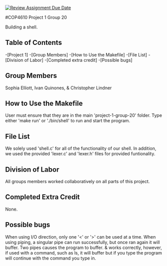 [![Review Assignment Due Date](https://classroom.github.com/assets/deadline-readme-button-24ddc0f5d75046c5622901739e7c5dd533143b0c8e959d652212380cedb1ea36.svg)](https://classroom.github.com/a/wtw9xmrw)

#COP4610 Project 1 Group 20

Building a shell.

## Table of Contents

-[Project 1]
	-[Group Members]
	-[How to Use the Makefile]
	-[File List]
	-[Division of Labor]
	-[Completed extra credit]
	-[Possible bugs]

## Group Members

Sophia Elliott, Ivan Quinones, & Christopher Lindner

## How to Use the Makefile

User must ensure that they are in the main 'project-1-group-20' folder. Type either 'make run'
or './bin/shell' to run and start the program.

## File List

We solely used 'shell.c' for all of the functionality of our shell. In addition,
we used the provided 'lexer.c' and 'lexer.h' files for provided funtionality.

## Division of Labor

All groups members worked collaboratively on all parts of this project.

## Completed Extra Credit

None.

## Possible bugs

When using I/O direction, only one '<' or '>' can be used at a time. When using piping,
a singular pipe can run successfully, but once ran again it will buffer. Two pipes causes
the program to buffer. & works correctly, however, if used with a command, such as ls,
it will buffer but if you type the program will continue with the command you type in.
